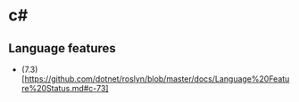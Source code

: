# c#

## Language features
* (7.3)[https://github.com/dotnet/roslyn/blob/master/docs/Language%20Feature%20Status.md#c-73]
